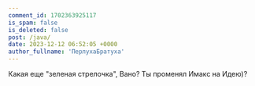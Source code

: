 ```yaml
---
comment_id: 1702363925117
is_spam: false
is_deleted: false
post: /java/
date: 2023-12-12 06:52:05 +0000
author_fullname: 'ПерлухаБратуха'
---
```


Какая еще "зеленая стрелочка", Вано? Ты променял Имакс на Идею)?
